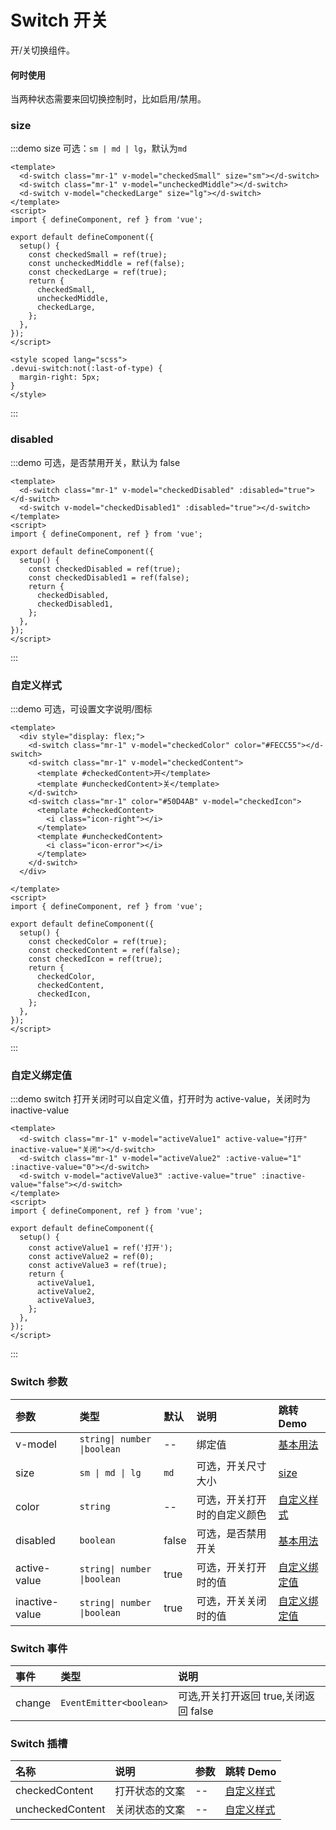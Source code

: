 # Switch 开关

开/关切换组件。

#### 何时使用

当两种状态需要来回切换控制时，比如启用/禁用。

### size

:::demo size 可选：`sm | md | lg`，默认为`md`

```vue
<template>
  <d-switch class="mr-1" v-model="checkedSmall" size="sm"></d-switch>
  <d-switch class="mr-1" v-model="uncheckedMiddle"></d-switch>
  <d-switch v-model="checkedLarge" size="lg"></d-switch>
</template>
<script>
import { defineComponent, ref } from 'vue';

export default defineComponent({
  setup() {
    const checkedSmall = ref(true);
    const uncheckedMiddle = ref(false);
    const checkedLarge = ref(true);
    return {
      checkedSmall,
      uncheckedMiddle,
      checkedLarge,
    };
  },
});
</script>

<style scoped lang="scss">
.devui-switch:not(:last-of-type) {
  margin-right: 5px;
}
</style>
```

:::

### disabled

:::demo 可选，是否禁用开关，默认为 false

```vue
<template>
  <d-switch class="mr-1" v-model="checkedDisabled" :disabled="true"></d-switch>
  <d-switch v-model="checkedDisabled1" :disabled="true"></d-switch>
</template>
<script>
import { defineComponent, ref } from 'vue';

export default defineComponent({
  setup() {
    const checkedDisabled = ref(true);
    const checkedDisabled1 = ref(false);
    return {
      checkedDisabled,
      checkedDisabled1,
    };
  },
});
</script>
```

:::

### 自定义样式

:::demo 可选，可设置文字说明/图标

```vue
<template>
  <div style="display: flex;">
    <d-switch class="mr-1" v-model="checkedColor" color="#FECC55"></d-switch>
    <d-switch class="mr-1" v-model="checkedContent">
      <template #checkedContent>开</template>
      <template #uncheckedContent>关</template>
    </d-switch>
    <d-switch class="mr-1" color="#50D4AB" v-model="checkedIcon">
      <template #checkedContent>
        <i class="icon-right"></i>
      </template>
      <template #uncheckedContent>
        <i class="icon-error"></i>
      </template>
    </d-switch>    
  </div>

</template>
<script>
import { defineComponent, ref } from 'vue';

export default defineComponent({
  setup() {
    const checkedColor = ref(true);
    const checkedContent = ref(false);
    const checkedIcon = ref(true);
    return {
      checkedColor,
      checkedContent,
      checkedIcon,
    };
  },
});
</script>
```

:::

### 自定义绑定值

:::demo switch 打开关闭时可以自定义值，打开时为 active-value，关闭时为 inactive-value

```vue
<template>
  <d-switch class="mr-1" v-model="activeValue1" active-value="打开" inactive-value="关闭"></d-switch>
  <d-switch class="mr-1" v-model="activeValue2" :active-value="1" :inactive-value="0"></d-switch>
  <d-switch v-model="activeValue3" :active-value="true" :inactive-value="false"></d-switch>
</template>
<script>
import { defineComponent, ref } from 'vue';

export default defineComponent({
  setup() {
    const activeValue1 = ref('打开');
    const activeValue2 = ref(0);
    const activeValue3 = ref(true);
    return {
      activeValue1,
      activeValue2,
      activeValue3,
    };
  },
});
</script>
```

:::

### Switch 参数

| 参数           | 类型                        | 默认  | 说明                         | 跳转 Demo                     |
| :------------- | :-------------------------- | :---- | :--------------------------- | :---------------------------- |
| v-model        | `string\| number \|boolean` | --    | 绑定值                       | [基本用法](#size)             |
| size           | `sm \| md \| lg`            | `md`  | 可选，开关尺寸大小           | [size](#size)                 |
| color          | `string`                    | --    | 可选，开关打开时的自定义颜色 | [自定义样式](#自定义样式)     |
| disabled       | `boolean`                   | false | 可选，是否禁用开关           | [基本用法](#size)             |
| active-value   | `string\| number \|boolean` | true  | 可选，开关打开时的值         | [自定义绑定值](#自定义绑定值) |
| inactive-value | `string\| number \|boolean` | true  | 可选，开关关闭时的值         | [自定义绑定值](#自定义绑定值) |

### Switch 事件

| 事件   | 类型                    | 说明                                  |
| :----- | :---------------------- | :------------------------------------ |
| change | `EventEmitter<boolean>` | 可选,开关打开返回 true,关闭返回 false |

### Switch 插槽

| 名称             | 说明           | 参数 | 跳转 Demo                 |
| :--------------- | :------------- | :--- | :------------------------ |
| checkedContent   | 打开状态的文案 | --   | [自定义样式](#自定义样式) |
| uncheckedContent | 关闭状态的文案 | --   | [自定义样式](#自定义样式) |
